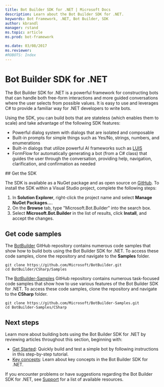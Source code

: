 ```yaml
---
title: Bot Builder SDK for .NET | Microsoft Docs
description: Learn about the Bot Builder SDK for .NET.
keywords: Bot Framework, .NET, Bot Builder, SDK
author: kbrandl
manager: rstand
ms.topic: article
ms.prod: bot-framework

ms.date: 03/08/2017
ms.reviewer:
#ROBOTS: Index
---
```


# Bot Builder SDK for .NET

The Bot Builder SDK for .NET is a powerful framework for constructing bots that can handle both free-form interactions 
and more guided conversations where the user selects from possible values. 
It is easy to use and leverages C# to provide a familiar way for .NET developers to write bots.

Using the SDK, you can build bots that are stateless (which enables them to scale) 
and take advantage of the following SDK features: 

- Powerful dialog system with dialogs that are isolated and composable
- Built-in prompts for simple things such as Yes/No, strings, numbers, and enumerations
- Built-in dialogs that utilize powerful AI frameworks such as <a href="http://luis.ai" target="_blank">LUIS</a>
- FormFlow for automatically generating a bot (from a C# class) that guides the user through the 
conversation, providing help, navigation, clarification, and confirmation as needed

##<a id="get-sdk"></a> Get the SDK

The SDK is available as a NuGet package and as open source on <a href="https://github.com/Microsoft/BotBuilder" target="_blank">GitHub</a>. 
To install the SDK within a Visual Studio project, complete the following steps:

1. In **Solution Explorer**, right-click the project name and select **Manage NuGet Packages...**.
2. On the **Browse** tab, type "Microsoft.Bot.Builder" into the search box.
3. Select **Microsoft.Bot.Builder** in the list of results, click **Install**, and accept the changes.

## Get code samples

The <a href="https://github.com/Microsoft/BotBuilder" target="_blank">BotBuilder</a> GitHub repository 
contains numerous code samples that show how to build bots using the Bot Builder SDK for .NET. 
To access these code samples, clone the repository and navigate to the **Samples** folder.

```
git clone https://github.com/Microsoft/BotBuilder.git
cd BotBuilder/CSharp/Samples
```

The <a href="https://github.com/Microsoft/BotBuilder-Samples" target="_blank">BotBuilder-Samples</a> GitHub repository 
contains numerous task-focused code samples that show how to use various features of the Bot Builder SDK for .NET. 
To access these code samples, clone the repository and navigate to the **CSharp** folder.

```
git clone https://github.com/Microsoft/BotBuilder-Samples.git
cd BotBuilder-Samples/CSharp
```

## Next steps

Learn more about building bots using the Bot Builder SDK for .NET by 
reviewing articles throughout this section, beginning with:

- [Get Started](~/dotnet/getstarted.md): Quickly build and test a simple bot by following instructions in this step-by-step tutorial.
- [Key concepts](~/dotnet/concepts.md): Learn about key concepts in the Bot Builder SDK for .NET.

If you encounter problems or have suggestions regarding the Bot Builder SDK for .NET, 
see [Support](~/resources-support.md) for a list of available resources. 
